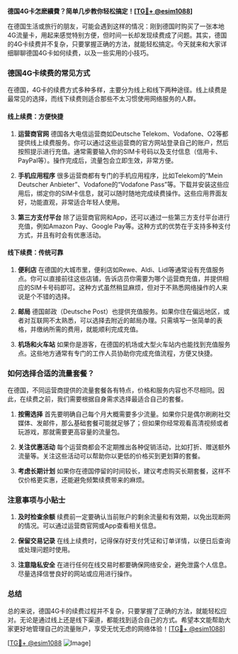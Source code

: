 **德国4G卡怎麽續費？简单几步教你轻松搞定！[[TG💪+ @esim1088](https://t.me/s/esim1088)]**

在德国生活或旅行的朋友，可能会遇到这样的情况：刚到德国时购买了一张本地4G流量卡，用起来感觉特别方便，但时间一长却发现续费成了问题。其实，德国的4G卡续费并不复杂，只要掌握正确的方法，就能轻松搞定。今天就来和大家详细聊聊德国4G卡如何续费，以及一些实用的小技巧。

### 德国4G卡续费的常见方式

在德国，4G卡的续费方式多种多样，主要分为线上和线下两种途径。线上续费是最常见的选择，而线下续费则适合那些不太习惯使用网络服务的人群。

#### 线上续费：方便快捷

1. **运营商官网**
   德国各大电信运营商如Deutsche Telekom、Vodafone、O2等都提供线上续费服务。你可以通过这些运营商的官方网站登录自己的账户，然后按照提示进行充值。通常需要输入你的SIM卡号码以及支付信息（信用卡、PayPal等）。操作完成后，流量包会立即生效，非常方便。

2. **手机应用程序**
   很多运营商都有专门的手机应用程序，比如Telekom的“Mein Deutscher Anbieter”、Vodafone的“Vodafone Pass”等。下载并安装这些应用后，绑定你的SIM卡信息，就可以随时随地完成续费操作。这些应用界面友好，功能直观，非常适合年轻人使用。

3. **第三方支付平台**
   除了运营商官网和App，还可以通过一些第三方支付平台进行充值，例如Amazon Pay、Google Pay等。这种方式的优势在于支持多种支付方式，并且有时会有优惠活动。

#### 线下续费：传统可靠

1. **便利店**
   在德国的大城市里，便利店如Rewe、Aldi、Lidl等通常设有充值服务点。你可以直接前往这些店铺，告诉店员你需要为哪个运营商充值，并提供相应的SIM卡号码即可。这种方式虽然稍显麻烦，但对于不熟悉网络操作的人来说是个不错的选择。

2. **邮局**
   德国邮政（Deutsche Post）也提供充值服务。如果你住在偏远地区，或者对互联网不太熟悉，可以选择去附近的邮局办理。只需填写一张简单的表格，并缴纳所需的费用，就能顺利完成充值。

3. **机场和火车站**
   如果你是游客，在德国的机场或大型火车站内也能找到充值服务点。这些地方通常有专门的工作人员协助你完成充值流程，方便又快捷。

### 如何选择合适的流量套餐？

在德国，不同运营商提供的流量套餐各有特点，价格和服务内容也不尽相同。因此，在续费之前，我们需要根据自身需求选择最适合自己的套餐。

1. **按需选择**
   首先要明确自己每个月大概需要多少流量。如果你只是偶尔刷刷社交媒体、发邮件，那么基础套餐可能就足够了；但如果你经常观看高清视频或者玩游戏，那就需要更高容量的流量包。

2. **关注优惠活动**
   每个运营商都会不定期推出各种促销活动，比如打折、赠送额外流量等。关注这些活动可以帮助你以更低的价格买到更划算的套餐。

3. **考虑长期计划**
   如果你在德国停留的时间较长，建议考虑购买长期套餐，这样不仅价格更实惠，还能避免频繁续费带来的麻烦。

### 注意事项与小贴士

1. **及时检查余额**
   续费前一定要确认当前账户的剩余流量和有效期，以免出现断网的情况。可以通过运营商官网或App查看相关信息。

2. **保留交易记录**
   在线上续费时，记得保存好支付凭证和订单详情，以便日后查询或处理问题时使用。

3. **注意隐私安全**
   在进行任何在线交易时都要确保网络安全，避免泄露个人信息。尽量选择信誉良好的网站或应用进行操作。

### 总结

总的来说，德国4G卡的续费过程并不复杂，只要掌握了正确的方法，就能轻松应对。无论是通过线上还是线下渠道，都能找到适合自己的方式。希望本文能帮助大家更好地管理自己的流量账户，享受无忧无虑的网络体验！[[TG💪+ @esim1088](https://t.me/s/esim1088)]

[[TG💪+ @esim1088](https://t.me/s/esim1088) ![Image](https://i.postimg.cc/4NQfJmqS/Snipaste-2025-05-13-00-14-12.png)]